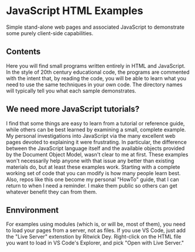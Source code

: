 # JavaScript HTML Examples
 
Simple stand-alone web pages and associated JavaScript to demonstrate some purely client-side capabilities.

## Contents

Here you will find small programs written entirely in HTML and JavaScript. In the style of 20th century educational code, the programs are commented with the intent that, by reading the code, you will be able to learn what you need to use the same techniques in your own code. The directory names will typically tell you what each sample demonstrates.

## We need more JavaScript tutorials?

I find that some things are easy to learn from a tutorial or reference guide, while others can be best learned by examining a small, complete example. My personal investigations into JavaScript via the many excellent web pages devoted to explaining it were frustrating. In particular, the difference between the JavaScript language itself and the available objects provided by the Document Object Model, wasn't clear to me at first. These examples won't necessarily help anyone with that issue any better than existing materials do, but at least these examples work. Starting with a complete working set of code that you can modify is how many people learn best. Also, repos like this one become my personal "HowTo" guide, that I can return to when I need a reminder. I make them public so others can get whatever benefit they can from them.

## Ennvironment

For examples using modules (which is, or will be, most of them), you need to load your pages from a server, not as files. If you use VS Code, just add the "Live Server" extenstion
by Ritwick Dey. Right-click on the HTML file you want to load in VS Code's Explorer, and pick "Open with Live Server."
